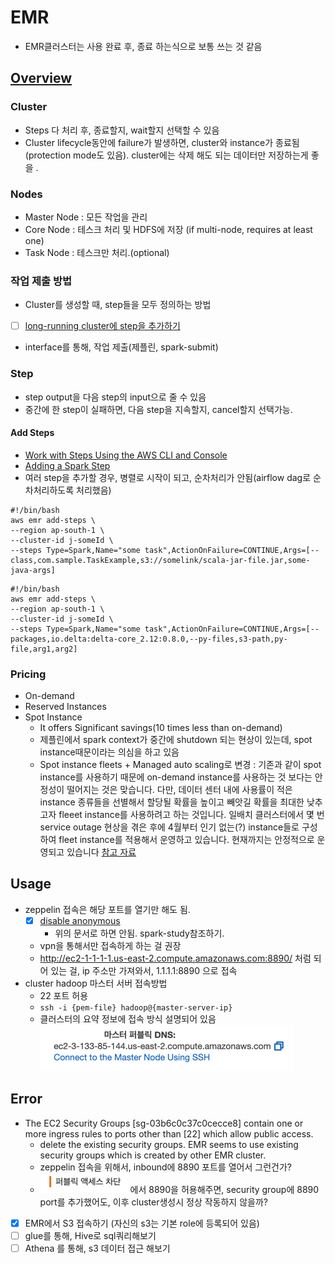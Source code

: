 # EMR
- EMR클러스터는 사용 완료 후, 종료 하는식으로 보통 쓰는 것 같음

## [Overview](https://docs.aws.amazon.com/emr/latest/ManagementGuide/emr-overview.html#emr-overview-data-processing)

### Cluster
- Steps 다 처리 후, 종료할지, wait할지 선택할 수 있음
- Cluster lifecycle동안에 failure가 발생하면, cluster와 instance가 종료됨(protection mode도 있음). cluster에는 삭제 해도 되는 데이터만 저장하는게 좋을 .

### Nodes
- Master Node : 모든 작업을 관리
- Core Node : 테스크 처리 및 HDFS에 저장 (if multi-node, requires at least one)
- Task Node : 테스크만 처리.(optional)

### 작업 제출 방법
- Cluster를 생성할 때, step들을 모두 정의하는 방법
- [ ] [long-running cluster에 step을 추가하기](https://docs.aws.amazon.com/emr/latest/ManagementGuide/AddingStepstoaJobFlow.html)
- interface를 통해, 작업 제출(제플린, spark-submit)

### Step
- step output을 다음 step의 input으로 줄 수 있음
- 중간에 한 step이 실패하면, 다음 step을 지속할지, cancel할지 선택가능.
  
#### Add Steps
- [Work with Steps Using the AWS CLI and Console](https://docs.aws.amazon.com/emr/latest/ManagementGuide/emr-work-with-steps.html)
- [Adding a Spark Step](https://docs.aws.amazon.com/emr/latest/ReleaseGuide/emr-spark-submit-step.html)
- 여러 step을 추가할 경우, 병렬로 시작이 되고, 순차처리가 안됨(airflow dag로 순차처리하도록 처리했음) 
```shell
#!/bin/bash
aws emr add-steps \
--region ap-south-1 \
--cluster-id j-someId \
--steps Type=Spark,Name="some task",ActionOnFailure=CONTINUE,Args=[--class,com.sample.TaskExample,s3://somelink/scala-jar-file.jar,some-java-args]
```

```shell
#!/bin/bash
aws emr add-steps \
--region ap-south-1 \
--cluster-id j-someId \
--steps Type=Spark,Name="some task",ActionOnFailure=CONTINUE,Args=[--packages,io.delta:delta-core_2.12:0.8.0,--py-files,s3-path,py-file,arg1,arg2]
```


### Pricing
- On-demand
- Reserved Instances
- Spot Instance 
  - It offers Significant savings(10 times less than on-demand)
  - 제플린에서 spark context가 중간에 shutdown 되는 현상이 있는데, spot instance때문이라는 의심을 하고 있음
  - Spot instance fleets + Managed auto scaling로 변경 : 기존과 같이 spot instance를 사용하기 때문에 on-demand instance를 사용하는 것 보다는 안정성이 떨어지는 것은 맞습니다.
    다만, 데이터 센터 내에 사용률이 적은 instance 종류들을 선별해서 할당될 확률을 높이고 빼앗길 확률을 최대한 낮추고자 fleeet instance를 사용하려고 하는 것입니다.
    일배치 클러스터에서 몇 번 service outage 현상을 겪은 후에 4월부터 인기 없는(?) instance들로 구성하여 fleet instance를 적용해서 운영하고 있습니다.
    현재까지는 안정적으로 운영되고 있습니다
    [참고 자료](https://docs.aws.amazon.com/AWSEC2/latest/UserGuide/spot-fleet.html)

## Usage
- zeppelin 접속은 해당 포트를 열기만 해도 됨.
    - [x] [disable anonymous](https://docs.aws.amazon.com/whitepapers/latest/teaching-big-data-skills-with-amazon-emr/step-2-disabling-anonymous-access.html)
      - 위의 문서로 하면 안됨. spark-study참조하기.
    - vpn을 통해서만 접속하게 하는 걸 권장
    - http://ec2-1-1-1-1.us-east-2.compute.amazonaws.com:8890/ 처럼 되어 있는 걸, ip 주소만 가져와서, 1.1.1.1:8890 으로 접속
- cluster hadoop 마스터 서버 접속방법
  - 22 포트 허용
  - `ssh -i {pem-file} hadoop@{master-server-ip}`
  - 클러스터의 요약 정보에 접속 방식 설명되어 있음
  ![img.png](img.png)


## Error
- The EC2 Security Groups [sg-03b6c0c37c0cecce8] contain one or more ingress rules to ports other than [22] which allow public access.
  - delete the existing security groups. EMR seems to use existing security groups which is created by other EMR cluster.
  - zeppelin 접속을 위해서, inbound에 8890 포트를 열어서 그런건가?
  - ![img_1.png](img_1.png) 에서 8890을 허용해주면, security group에 8890 port를 추가했어도, 이후 cluster생성시 정상 작동하지 않을까?

- [x] EMR에서 S3 접속하기 (자신의 s3는 기본 role에 등록되어 있음)
- [ ] glue를 통해, Hive로 sql쿼리해보기
- [ ] Athena 를 통해, s3 데이터 접근 해보기
